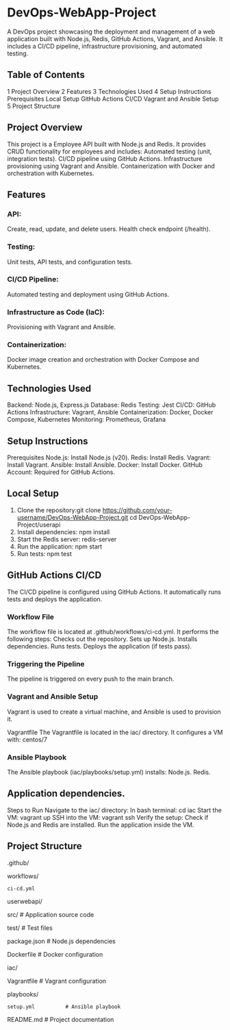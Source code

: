 # DevOps-WebApp-Project
A DevOps project showcasing the deployment and management of a web application built with Node.js, Redis, GitHub Actions, Vagrant, and Ansible. It includes a CI/CD pipeline, infrastructure provisioning, and automated testing.

## Table of Contents
1	Project Overview
2	 Features
3	Technologies Used
4	Setup Instructions
  Prerequisites
  Local Setup
  GitHub Actions CI/CD
  Vagrant and Ansible Setup
5	Project Structure



## Project Overview
This project is a Employee API built with Node.js and Redis. It provides CRUD functionality for employees and includes:
Automated testing (unit, integration tests).
CI/CD pipeline using GitHub Actions.
Infrastructure provisioning using Vagrant and Ansible.
Containerization with Docker and orchestration with Kubernetes.

## Features
### API:
Create, read, update, and delete users.
Health check endpoint (/health).
### Testing:
Unit tests, API tests, and configuration tests.
### CI/CD Pipeline:
Automated testing and deployment using GitHub Actions.
### Infrastructure as Code (IaC):
Provisioning with Vagrant and Ansible.
### Containerization:
Docker image creation and orchestration with Docker Compose and Kubernetes.


## Technologies Used
Backend: Node.js, Express.js
Database: Redis
Testing: Jest
CI/CD: GitHub Actions
Infrastructure: Vagrant, Ansible
Containerization: Docker, Docker Compose, Kubernetes
Monitoring: Prometheus, Grafana

## Setup Instructions
Prerequisites
Node.js: Install Node.js (v20).
Redis: Install Redis.
Vagrant: Install Vagrant.
Ansible: Install Ansible.
Docker: Install Docker.
GitHub Account: Required for GitHub Actions.

## Local Setup
1. Clone the repository:git clone https://github.com/your-username/DevOps-WebApp-Project.git
cd DevOps-WebApp-Project/userapi
2. Install dependencies:
npm install
3. Start the Redis server:
redis-server
4. Run the application:
npm start
5. Run tests:
npm test

## GitHub Actions CI/CD
The CI/CD pipeline is configured using GitHub Actions. It automatically runs tests and deploys the application.
### Workflow File
The workflow file is located at .github/workflows/ci-cd.yml. It performs the following steps:
Checks out the repository.
Sets up Node.js.
Installs dependencies.
Runs tests.
Deploys the application (if tests pass).
### Triggering the Pipeline
The pipeline is triggered on every push to the main branch.
### Vagrant and Ansible Setup
Vagrant is used to create a virtual machine, and Ansible is used to provision it.

Vagrantfile
The Vagrantfile is located in the iac/ directory. It configures a VM with:
centos/7

### Ansible Playbook
The Ansible playbook (iac/playbooks/setup.yml) installs:
Node.js.
Redis.

## Application dependencies.

Steps to Run
Navigate to the iac/ directory:
In bash terminal:
cd iac
Start the VM:
vagrant up
SSH into the VM:
vagrant ssh
Verify the setup:
Check if Node.js and Redis are installed.
Run the application inside the VM.


## Project Structure
.github/

  workflows/
  
    ci-cd.yml
    
userwebapi/
  
  src/                 # Application source code
  
  test/                # Test files
  
  package.json         # Node.js dependencies
  
  Dockerfile           # Docker configuration

iac/
  
  Vagrantfile          # Vagrant configuration
  
  playbooks/
    
    setup.yml          # Ansible playbook

README.md              # Project documentation
